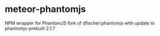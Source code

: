 meteor-phantomjs
================

NPM wrapper for PhantomJS
fork of dfischer:phantomjs with update to phantomjs-prebuilt 2.1.7
